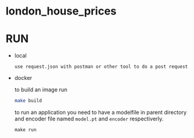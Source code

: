 # london_house_prices


# RUN

+ local

    ```run app.py
    use request.json with postman or other tool to do a post request 
    ```

+ docker

    to build an image run
    
    ```bash
    make build
    ```

    to run an application you need to have a 
    modelfile in parent directory and encoder file named `model.pt` and `encoder` respectiverly.
    ```
    make run
    ```
